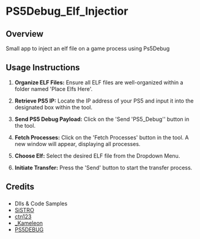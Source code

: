 
# PS5Debug_Elf_Injectior

## Overview
Small app to inject an elf file on a game process using Ps5Debug



## Usage Instructions

1. **Organize ELF Files:**
   Ensure all ELF files are well-organized within a folder named 'Place Elfs Here'.

2. **Retrieve PS5 IP:**
   Locate the IP address of your PS5 and input it into the designated box within the tool.

3. **Send PS5 Debug Payload:**
   Click on the 'Send 'PS5_Debug'' button in the tool.

4. **Fetch Processes:**
   Click on the 'Fetch Processes' button in the tool. A new window will appear, displaying all processes.

5. **Choose Elf:**
   Select the desired ELF file from the Dropdown Menu.

6. **Initiate Transfer:**
   Press the 'Send' button to start the transfer process.



## Credits
### 

- Dlls & Code Samples
- [SiSTRO](https://github.com/SiSTR0)
- [ctn123](https://github.com/ctn123)
- [_Kameleon](https://github.com/kmeps4/PS5Debug_Elf_Injection)
- [PS5DEBUG](https://github.com/GoldHEN/ps5debug)




